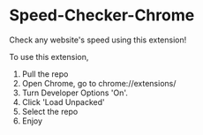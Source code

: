 # Speed-Checker-Chrome
Check any website's speed using this extension! 

To use this extension, 

1) Pull the repo
2) Open Chrome, go to chrome://extensions/
3) Turn Developer Options 'On'. 
4) Click 'Load Unpacked'
5) Select the repo
6) Enjoy
